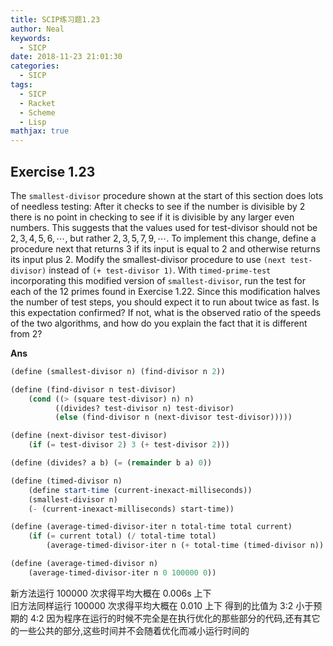 ```yaml
---
title: SCIP练习题1.23
author: Neal
keywords:
  - SICP
date: 2018-11-23 21:01:30
categories:
  - SICP
tags:
  - SICP
  - Racket
  - Scheme
  - Lisp
mathjax: true
---
```


## Exercise 1.23

The `smallest-divisor` procedure shown at the start of this section does lots of needless testing: After it checks to see if the number is divisible by 2 there is no point in checking to see if it is divisible by any larger even numbers. This suggests that the values used for test-divisor should not be $2, 3, 4, 5, 6, \cdots$, but rather $2, 3, 5, 7, 9,\cdots$. To implement this change, define a procedure next that returns 3 if its input is equal to 2 and otherwise returns its input plus 2. Modify the smallest-divisor procedure to use `(next test-divisor)` instead of `(+ test-divisor 1)`. With `timed-prime-test` incorporating this modified version of `smallest-divisor`, run the test for each of the 12 primes found in Exercise 1.22. Since this modification halves the number of test steps, you should expect it to run about twice as fast. Is this expectation confirmed? If not, what is the observed ratio of the speeds of the two algorithms, and how do you explain the fact that it is different from 2?

**Ans**

```scheme
(define (smallest-divisor n) (find-divisor n 2))

(define (find-divisor n test-divisor)
    (cond ((> (square test-divisor) n) n)
          ((divides? test-divisor n) test-divisor)
          (else (find-divisor n (next-divisor test-divisor)))))

(define (next-divisor test-divisor)
    (if (= test-divisor 2) 3 (+ test-divisor 2)))

(define (divides? a b) (= (remainder b a) 0))

(define (timed-divisor n)
    (define start-time (current-inexact-milliseconds))
    (smallest-divisor n)
    (- (current-inexact-milliseconds) start-time))

(define (average-timed-divisor-iter n total-time total current)
    (if (= current total) (/ total-time total)
        (average-timed-divisor-iter n (+ total-time (timed-divisor n)) total (+ current 1))))

(define (average-timed-divisor n)
    (average-timed-divisor-iter n 0 100000 0))

```

新方法运行 100000 次求得平均大概在 0.006s 上下  
旧方法同样运行 100000 次求得平均大概在 0.010 上下
得到的比值为 3:2 小于预期的 4:2 因为程序在运行的时候不完全是在执行优化的那些部分的代码,还有其它的一些公共的部分,这些时间并不会随着优化而减小运行时间的
